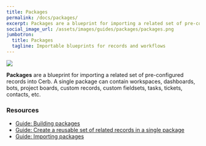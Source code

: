 ```yaml
---
title: Packages
permalink: /docs/packages/
excerpt: Packages are a blueprint for importing a related set of pre-configured records into Cerb.
social_image_url: /assets/images/guides/packages/packages.png
jumbotron:
  title: Packages
  tagline: Importable blueprints for records and workflows
---
```


<div class="cerb-screenshot">
<img src="{{page.social_image_url}}" class="screenshot">
</div>

**Packages** are a blueprint for importing a related set of pre-configured records into Cerb. A single package can contain workspaces, dashboards, bots, project boards, custom records, custom fieldsets, tasks, tickets, contacts, etc.

### Resources

* [Guide: Building packages](/guides/packages/building/)
* [Guide: Create a reusable set of related records in a single package](/guides/packages/create-records/)
* [Guide: Importing packages](/guides/packages/importing/)
